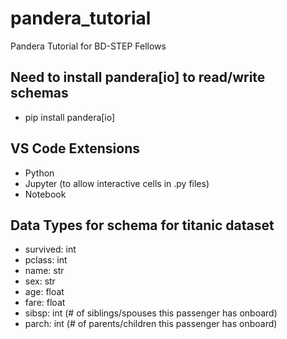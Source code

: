 # pandera_tutorial
Pandera Tutorial for BD-STEP Fellows

## Need to install pandera[io] to read/write schemas

- pip install pandera[io]

## VS Code Extensions

- Python
- Jupyter (to allow interactive cells in .py files)
- Notebook

## Data Types for schema for titanic dataset

- survived: int
- pclass: int
- name: str
- sex: str
- age: float
- fare: float
- sibsp: int (# of siblings/spouses this passenger has onboard)
- parch: int (# of parents/children this passenger has onboard)